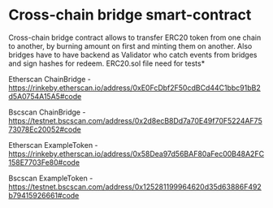 # Cross-chain bridge smart-contract
Cross-chain bridge contract allows to transfer ERC20 token from one chain to another, by burning amount on first and minting them on another. Also bridges have to have backend as Validator who catch events from bridges and sign hashes for redeem.
ERC20.sol file need for tests*

Etherscan ChainBridge - https://rinkeby.etherscan.io/address/0xE0FcDbf2F50cdBCd44C1bbc91bB2d5A0754A15A5#code

Bscscan ChainBridge - https://testnet.bscscan.com/address/0x2d8ecB8Dd7a70E49f70F5224AF7573078Ec20052#code

Etherscan ExampleToken - https://rinkeby.etherscan.io/address/0x58Dea97d56BAF80aFec00B48A2FC158E7703Fe80#code

Bscscan ExampleToken - https://testnet.bscscan.com/address/0x125281199964620d35d63886F492b79415926661#code